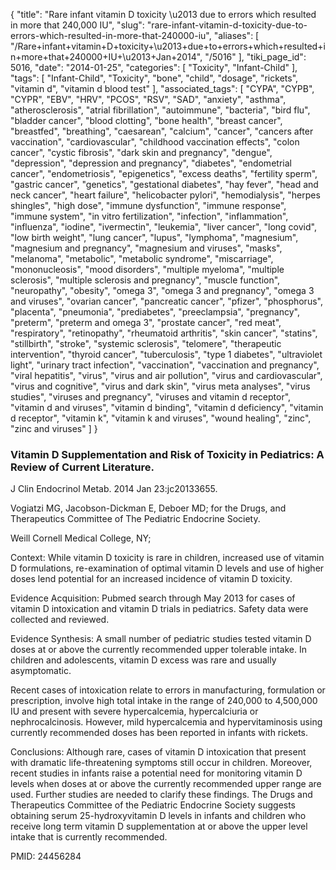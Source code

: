 {
    "title": "Rare infant vitamin D toxicity \u2013 due to errors which resulted in more that 240,000 IU",
    "slug": "rare-infant-vitamin-d-toxicity-due-to-errors-which-resulted-in-more-that-240000-iu",
    "aliases": [
        "/Rare+infant+vitamin+D+toxicity+\u2013+due+to+errors+which+resulted+in+more+that+240000+IU+\u2013+Jan+2014",
        "/5016"
    ],
    "tiki_page_id": 5016,
    "date": "2014-01-25",
    "categories": [
        "Toxicity",
        "Infant-Child"
    ],
    "tags": [
        "Infant-Child",
        "Toxicity",
        "bone",
        "child",
        "dosage",
        "rickets",
        "vitamin d",
        "vitamin d blood test"
    ],
    "associated_tags": [
        "CYPA",
        "CYPB",
        "CYPR",
        "EBV",
        "HRV",
        "PCOS",
        "RSV",
        "SAD",
        "anxiety",
        "asthma",
        "atherosclerosis",
        "atrial fibrillation",
        "autoimmune",
        "bacteria",
        "bird flu",
        "bladder cancer",
        "blood clotting",
        "bone health",
        "breast cancer",
        "breastfed",
        "breathing",
        "caesarean",
        "calcium",
        "cancer",
        "cancers after vaccination",
        "cardiovascular",
        "childhood vaccination effects",
        "colon cancer",
        "cystic fibrosis",
        "dark skin and pregnancy",
        "dengue",
        "depression",
        "depression and pregnancy",
        "diabetes",
        "endometrial cancer",
        "endometriosis",
        "epigenetics",
        "excess deaths",
        "fertility sperm",
        "gastric cancer",
        "genetics",
        "gestational diabetes",
        "hay fever",
        "head and neck cancer",
        "heart failure",
        "helicobacter pylori",
        "hemodialysis",
        "herpes shingles",
        "high dose",
        "immune dysfunction",
        "immune response",
        "immune system",
        "in vitro fertilization",
        "infection",
        "inflammation",
        "influenza",
        "iodine",
        "ivermectin",
        "leukemia",
        "liver cancer",
        "long covid",
        "low birth weight",
        "lung cancer",
        "lupus",
        "lymphoma",
        "magnesium",
        "magnesium and pregnancy",
        "magnesium and viruses",
        "masks",
        "melanoma",
        "metabolic",
        "metabolic syndrome",
        "miscarriage",
        "mononucleosis",
        "mood disorders",
        "multiple myeloma",
        "multiple sclerosis",
        "multiple sclerosis and pregnancy",
        "muscle function",
        "neuropathy",
        "obesity",
        "omega 3",
        "omega 3 and pregnancy",
        "omega 3 and viruses",
        "ovarian cancer",
        "pancreatic cancer",
        "pfizer",
        "phosphorus",
        "placenta",
        "pneumonia",
        "prediabetes",
        "preeclampsia",
        "pregnancy",
        "preterm",
        "preterm and omega 3",
        "prostate cancer",
        "red meat",
        "respiratory",
        "retinopathy",
        "rheumatoid arthritis",
        "skin cancer",
        "statins",
        "stillbirth",
        "stroke",
        "systemic sclerosis",
        "telomere",
        "therapeutic intervention",
        "thyroid cancer",
        "tuberculosis",
        "type 1 diabetes",
        "ultraviolet light",
        "urinary tract infection",
        "vaccination",
        "vaccination and pregnancy",
        "viral hepatitis",
        "virus",
        "virus and air pollution",
        "virus and cardiovascular",
        "virus and cognitive",
        "virus and dark skin",
        "virus meta analyses",
        "virus studies",
        "viruses and pregnancy",
        "viruses and vitamin d receptor",
        "vitamin d and viruses",
        "vitamin d binding",
        "vitamin d deficiency",
        "vitamin d receptor",
        "vitamin k",
        "vitamin k and viruses",
        "wound healing",
        "zinc",
        "zinc and viruses"
    ]
}


### Vitamin D Supplementation and Risk of Toxicity in Pediatrics: A Review of Current Literature.

J Clin Endocrinol Metab. 2014 Jan 23:jc20133655. 

Vogiatzi MG, Jacobson-Dickman E, Deboer MD; for the Drugs, and Therapeutics Committee of The Pediatric Endocrine Society.

Weill Cornell Medical College, NY;

Context: While vitamin D toxicity is rare in children, increased use of vitamin D formulations, re-examination of optimal vitamin D levels and use of higher doses lend potential for an increased incidence of vitamin D toxicity. 

Evidence Acquisition: Pubmed search through May 2013 for cases of vitamin D intoxication and vitamin D trials in pediatrics. Safety data were collected and reviewed. 

Evidence Synthesis: A small number of pediatric studies tested vitamin D doses at or above the currently recommended upper tolerable intake. In children and adolescents, vitamin D excess was rare and usually asymptomatic. 

Recent cases of intoxication relate to errors in manufacturing, formulation or prescription, involve high total intake in the range of 240,000 to 4,500,000 IU and present with severe hypercalcemia, hypercalciuria or nephrocalcinosis. However, mild hypercalcemia and hypervitaminosis using currently recommended doses has been reported in infants with rickets. 

Conclusions: Although rare, cases of vitamin D intoxication that present with dramatic life-threatening symptoms still occur in children. Moreover, recent studies in infants raise a potential need for monitoring vitamin D levels when doses at or above the currently recommended upper range are used. Further studies are needed to clarify these findings. The Drugs and Therapeutics Committee of the Pediatric Endocrine Society suggests obtaining serum 25-hydroxyvitamin D levels in infants and children who receive long term vitamin D supplementation at or above the upper level intake that is currently recommended.

PMID:     24456284